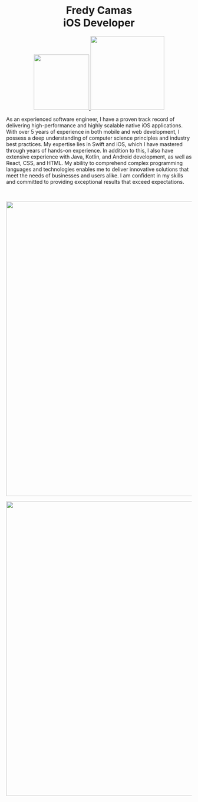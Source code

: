 <h1 align='center'>
  <br>Fredy Camas
  <br> iOS Developer
</h1>

<p align='center'>
  <a href="https://www.linkedin.com/in/fredy-camas/">
    <img src="https://user-images.githubusercontent.com/123997684/237503917-0fa86454-48f7-441d-8506-7578e7a19829.png" width="150"/>
  </a>
  <a href="#">
    <img src="https://gpvc.arturio.dev/fredycamas" width="200"/>
  </a>
</p>

As an experienced software engineer, I have a proven track record of delivering high-performance and highly scalable native iOS applications. With over 5 years of experience in both mobile and web development, I possess a deep understanding of computer science principles and industry best practices. My expertise lies in Swift and iOS, which I have mastered through years of hands-on experience. In addition to this, I also have extensive experience with Java, Kotlin, and Android development, as well as React, CSS, and HTML. My ability to comprehend complex programming languages and technologies enables me to deliver innovative solutions that meet the needs of businesses and users alike. I am confident in my skills and committed to providing exceptional results that exceed expectations.



<br/>
<p align='center'>
  <div align="center">

  <img src="https://github-profile-summary-cards.vercel.app/api/cards/profile-details?username=fredycamas&theme=radical&hide_border=true))" width="800">
  </div>
</p>
<p align='center'>
  <div align="center">
  <img src="https://github-readme-activity-graph.cyclic.app/graph?username=fredycamas&theme=xcode&hide_border=true" width="800">
  </div>
</p>
